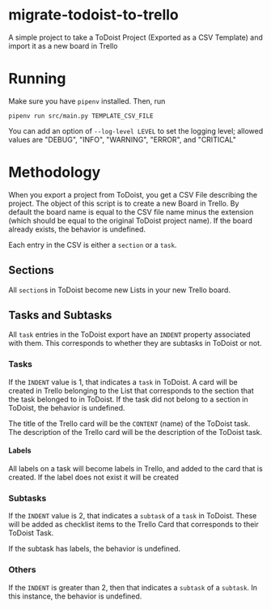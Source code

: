 # migrate-todoist-to-trello
A simple project to take a ToDoist Project (Exported as a CSV Template) and import it as a new board in Trello

# Running

Make sure you have `pipenv` installed. Then, run

```
pipenv run src/main.py TEMPLATE_CSV_FILE
```

You can add an option of `--log-level LEVEL` to set the logging level; allowed values are "DEBUG", "INFO", "WARNING", "ERROR", and "CRITICAL"

# Methodology

When you export a project from ToDoist, you get a CSV File describing the project. The object of this script is to create a new Board in Trello. By default the board name is equal to the CSV file name minus the extension (which should be equal to the original ToDoist project name). If the board already exists, the behavior is undefined.

Each entry in the CSV is either a `section` or a `task`.

## Sections

All `section`s in ToDoist become new Lists in your new Trello board.

## Tasks and Subtasks


All `task` entries in the ToDoist export have an `INDENT` property associated with them. This corresponds to whether they are subtasks in ToDoist or not.

### Tasks

If the `INDENT` value is 1, that indicates a `task` in ToDoist. A card will be created in Trello belonging to the List that corresponds to the section that the task belonged to in ToDoist. If the task did not belong to a section in ToDoist, the behavior is undefined.

The title of the Trello card will be the `CONTENT` (name) of the ToDoist task. The description of the Trello card will be the description of the ToDoist task.

#### Labels

All labels on a task will become labels in Trello, and added to the card that is created. If the label does not exist it will be created

### Subtasks

If the `INDENT` value is 2, that indicates a `subtask` of a `task` in ToDoist. These will be added as checklist items to the Trello Card that corresponds to their ToDoist Task.

If the subtask has labels, the behavior is undefined.

### Others

If the `INDENT` is greater than 2, then that indicates a `subtask` of a `subtask`. In this instance, the behavior is undefined.